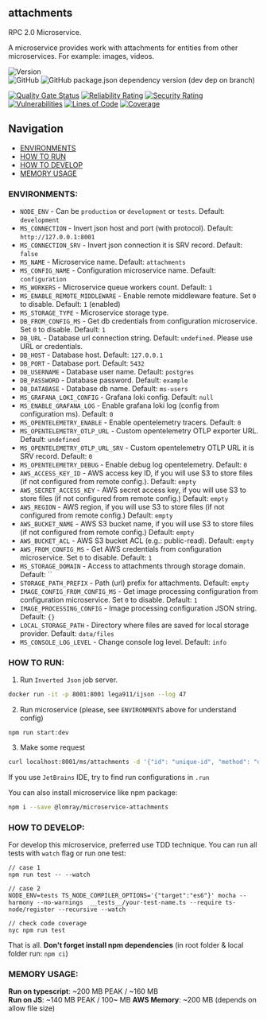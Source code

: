 attachments
-------------------

RPC 2.0 Microservice.

A microservice provides work with attachments for entities from other microservices. For example: images, videos.

![Version](https://img.shields.io/badge/dynamic/json.svg?url=https%3A%2F%2Fraw.githubusercontent.com%2FLomray-Software%2Fmicroservices%2Fstaging%2Fmicroservices%2Fattachments%2Fpackage.json&label=Staging%20version&query=$.version&colorB=blue)  
![GitHub](https://img.shields.io/github/license/Lomray-Software/microservices)
![GitHub package.json dependency version (dev dep on branch)](https://img.shields.io/github/package-json/dependency-version/Lomray-Software/microservices/dev/typescript/staging)

[![Quality Gate Status](https://sonarcloud.io/api/project_badges/measure?project=microservice-attachments&metric=alert_status)](https://sonarcloud.io/summary/new_code?id=microservice-attachments)
[![Reliability Rating](https://sonarcloud.io/api/project_badges/measure?project=microservice-attachments&metric=reliability_rating)](https://sonarcloud.io/summary/new_code?id=microservice-attachments)
[![Security Rating](https://sonarcloud.io/api/project_badges/measure?project=microservice-attachments&metric=security_rating)](https://sonarcloud.io/summary/new_code?id=microservice-attachments)
[![Vulnerabilities](https://sonarcloud.io/api/project_badges/measure?project=microservice-attachments&metric=vulnerabilities)](https://sonarcloud.io/summary/new_code?id=microservice-attachments)
[![Lines of Code](https://sonarcloud.io/api/project_badges/measure?project=microservice-attachments&metric=ncloc)](https://sonarcloud.io/summary/new_code?id=microservice-attachments)
[![Coverage](https://sonarcloud.io/api/project_badges/measure?project=microservice-attachments&metric=coverage)](https://sonarcloud.io/summary/new_code?id=microservice-attachments)

## Navigation
- [ENVIRONMENTS](#environments)
- [HOW TO RUN](#how-to-run)
- [HOW TO DEVELOP](#how-to-develop)
- [MEMORY USAGE](#memory-usage)

### <a id="environments"></a>ENVIRONMENTS:
- `NODE_ENV` - Can be `production` or `development` or `tests`. Default: `development`
- `MS_CONNECTION` - Invert json host and port (with protocol). Default: `http://127.0.0.1:8001`
- `MS_CONNECTION_SRV` - Invert json connection it is SRV record. Default: `false`
- `MS_NAME` - Microservice name. Default: `attachments`
- `MS_CONFIG_NAME` - Configuration microservice name. Default: `configuration` 
- `MS_WORKERS` - Microservice queue workers count. Default: `1`
- `MS_ENABLE_REMOTE_MIDDLEWARE` - Enable remote middleware feature. Set `0` to disable. Default: `1` (enabled)
- `MS_STORAGE_TYPE` - Microservice storage type.
- `DB_FROM_CONFIG_MS` - Get db credentials from configuration microservice. Set `0` to disable. Default: `1`
- `DB_URL` - Database url connection string. Default: `undefined`. Please use URL or credentials.
- `DB_HOST` - Database host. Default: `127.0.0.1`
- `DB_PORT` - Database port. Default: `5432`
- `DB_USERNAME` - Database user name. Default: `postgres`
- `DB_PASSWORD` - Database password. Default: `example`
- `DB_DATABASE` - Database db name. Default: `ms-users`
- `MS_GRAFANA_LOKI_CONFIG` - Grafana loki config. Default: `null`
- `MS_ENABLE_GRAFANA_LOG` - Enable grafana loki log (config from configuration ms). Default: `0`
- `MS_OPENTELEMETRY_ENABLE` - Enable opentelemetry tracers. Default: `0`
- `MS_OPENTELEMETRY_OTLP_URL` - Custom opentelemetry OTLP exporter URL. Default: `undefined`
- `MS_OPENTELEMETRY_OTLP_URL_SRV` - Custom opentelemetry OTLP URL it is SRV record. Default: `0`
- `MS_OPENTELEMETRY_DEBUG` - Enable debug log opentelemetry. Default: `0`
- `AWS_ACCESS_KEY_ID` - AWS access key ID, if you will use S3 to store files (if not configured from remote config.). Default: `empty`
- `AWS_SECRET_ACCESS_KEY` - AWS secret access key, if you will use S3 to store files (if not configured from remote config.) Default: `empty`
- `AWS_REGION` - AWS region, if you will use S3 to store files (if not configured from remote config.) Default: `empty`
- `AWS_BUCKET_NAME` - AWS S3 bucket name, if you will use S3 to store files (if not configured from remote config.) Default: `empty`
- `AWS_BUCKET_ACL` - AWS S3 bucket ACL (e.g.: public-read). Default: `empty`
- `AWS_FROM_CONFIG_MS` - Get AWS credentials from configuration microservice. Set `0` to disable. Default: `1`
- `MS_STORAGE_DOMAIN` - Access to attachments through storage domain. Default: ``
- `STORAGE_PATH_PREFIX` - Path (url) prefix for attachments. Default: `empty`
- `IMAGE_CONFIG_FROM_CONFIG_MS` - Get image processing configuration from configuration microservice. Set `0` to disable. Default: `1`
- `IMAGE_PROCESSING_CONFIG` - Image processing configuration JSON string. Default: `{}`
- `LOCAL_STORAGE_PATH` - Directory where files are saved for local storage provider. Default: `data/files`
- `MS_CONSOLE_LOG_LEVEL` - Change console log level. Default: `info`

### <a id="how-to-run"></a>HOW TO RUN:
1. Run `Inverted Json` job server.
```bash
docker run -it -p 8001:8001 lega911/ijson --log 47
```
2. Run microservice (please, see `ENVIRONMENTS` above for understand config)
```
npm run start:dev
```
3. Make some request
```bash
curl localhost:8001/ms/attachments -d '{"id": "unique-id", "method": "demo", "params": {}}'
```

If you use `JetBrains` IDE, try to find run configurations in `.run`

You can also install microservice like npm package:
```bash
npm i --save @lomray/microservice-attachments
```

### <a id="how-to-develop"></a>HOW TO DEVELOP:
For develop this microservice, preferred use TDD technique.
You can run all tests with `watch` flag or run one test:
```
// case 1
npm run test -- --watch

// case 2
NODE_ENV=tests TS_NODE_COMPILER_OPTIONS='{"target":"es6"}' mocha --harmony --no-warnings  __tests__/your-test-name.ts --require ts-node/register --recursive --watch

// check code coverage
nyc npm run test
```

That is all. **Don't forget install npm dependencies**
(in root folder & local folder run:  `npm ci`)

### <a id="memory-usage"></a>MEMORY USAGE:

__Run on typescript__: ~200 MB PEAK / ~160 MB  
__Run on JS__: ~140 MB PEAK / 100~ MB
__AWS Memory__: ~200 MB (depends on allow file size)
